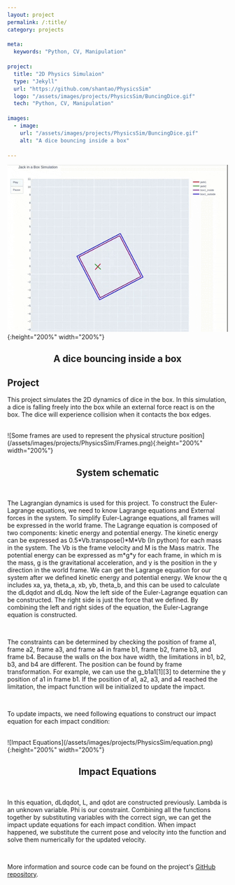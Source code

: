 ```yaml
---
layout: project
permalink: /:title/
category: projects

meta:
  keywords: "Python, CV, Manipulation"

project:
  title: "2D Physics Simulaion"
  type: "Jekyll"
  url: "https://github.com/shantao/PhysicsSim"
  logo: "/assets/images/projects/PhysicsSim/BuncingDice.gif"
  tech: "Python, CV, Manipulation"

images:
  - image:
    url: "/assets/images/projects/PhysicsSim/BuncingDice.gif"
    alt: "A dice bouncing inside a box"

---
```


![2D Physics Simulaion](/assets/images/projects/PhysicsSim/BuncingDice.gif){:height="200%" width="200%"}
<center><h2>A dice bouncing inside a box</h2></center>


## Project

<p>This project simulates the 2D dynamics of dice in the box. In this simulation, a dice is falling freely into the box while an external force react is on the box. The dice will experience collision when it contacts the box edges.</p>
<br>
![Some frames are used to represent the physical structure position](/assets/images/projects/PhysicsSim/Frames.png){:height="200%" width="200%"}
<center><h2>System schematic</h2></center>
<br>
<p>The Lagrangian dynamics is used for this project. To construct the Euler-Lagrange equations, we need to know Lagrange equations and External forces in the system. To simplify Euler-Lagrange equations, all frames will be expressed in the world frame. The Lagrange equation is composed of two components: kinetic
energy and potential energy. The kinetic energy can be expressed as
0.5*Vb.transpose()*M*Vb (In python) for each mass in the system. The Vb is the frame
velocity and M is the Mass matrix. The potential energy can be expressed as m*g*y for each
frame, in which m is the mass, g is the gravitational acceleration, and y is the position in the y
direction in the world frame. We can get the Lagrange equation for our system after we defined
kinetic energy and potential energy. We know the q includes xa, ya, theta_a, xb, yb, theta_b,
and this can be used to calculate the dLdqdot and dLdq. Now the left side of the Euler-Lagrange
equation can be constructed. The right side is just the force that we defined. By combining the
left and right sides of the equation, the Euler-Lagrange equation is constructed.</p>
<br>
<p>The constraints can be determined by checking the position of frame a1, frame a2, frame
a3, and frame a4 in frame b1, frame b2, frame b3, and frame b4. Because the walls on the box
have width, the limitations in b1, b2, b3, and b4 are different. The position can be found by
frame transformation. For example, we can use the g_b1a1[1][3] to determine the y position of
a1 in frame b1. If the position of a1, a2, a3, and a4 reached the limitation, the impact function
will be initialized to update the impact.</p>
<br>
<p>To update impacts, we need following equations to construct our impact equation for
each impact condition:</p>
<br>
![Impact Equations](/assets/images/projects/PhysicsSim/equation.png){:height="200%" width="200%"}
<center><h2>Impact Equations</h2></center>
<br>
<p>In this equation, dLdqdot, L, and qdot are constructed previously. Lambda is an unknown
variable. Phi is our constraint. Combining all the functions together by substituting variables with
the correct sign, we can get the impact update equations for each impact condition. When
impact happened, we substitute the current pose and velocity into the function and solve them
numerically for the updated velocity.</p>
<br>


<p>More information and source code can be found on the project's <a href="https://github.com/rhit-caos1/Physics-Simulation" target="_blank"><u>GitHub repository</u></a>.<p>

